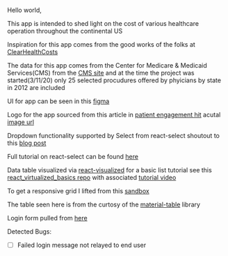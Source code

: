 Hello world,

This app is intended to shed light on the cost of various healthcare operation throughout the continental US

Inspiration for this app comes from the good works of the folks at [ClearHealthCosts](https://clearhealthcosts.com)

The data for this app comes from the Center for Medicare & Medicaid Services(CMS) from the [CMS site](https://www.cms.gov/Research-Statistics-Data-and-Systems/Research/HealthCareConInit/Physician) and at the time the project was started(3/11/20) only 25 selected procudures offered by phyicians by state in 2012 are included

UI for app can be seen in this [figma](https://www.figma.com/file/qkWDbTNGseHbkcjrPSd2tF/HealthCareCosts?node-id=0%3A1)

Logo for the app sourced from this article in [patient engagement hit](https://patientengagementhit.com/news/85-of-patients-concerned-about-healthcare-costs-quality) acutal [image url](https://patientengagementhit.com/images/site/article_headers/_normal/2018-healthcare-costs.jpg)

Dropdown functionality supported by Select from react-select shoutout to this [blog post](https://alligator.io/react/react-select/)

Full tutorial on react-select can be found [here](https://blog.logrocket.com/getting-started-with-react-select/)

Data table visualized via [react-visualized](https://bvaughn.github.io/react-virtualized) for a basic list tutorial see this [react_virtualized_basics repo](https://github.com/browniefed/react_virtualized_basics/tree/basicList) with associated [tutorial video](https://codedaily.io/tutorials/123/Create-an-Auto-Resizing-Virtualized-List-with-react-virtualized)

To get a responsive grid I lifted from this [sandbox](https://codesandbox.io/s/q3z3n2mkq9)

The table seen here is from the curtosy of the [material-table](https://github.com/mbrn/material-table) library

Login form pulled from [here](https://startbootstrap.com/snippets/login/)

Detected Bugs:
- [ ] Failed login message not relayed to end user
<!-- - [ ] Update the website
- [x] Write the press release
- [ ] Update the website
- [ ] Contact the media  -->